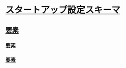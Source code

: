 # [スタートアップ設定スキーマ](index.md)
## [<startup> 要素](startup-element.md)
### [<requiredRuntime> 要素](requiredruntime-element.md)
### [<supportedRuntime> 要素](supportedruntime-element.md)
